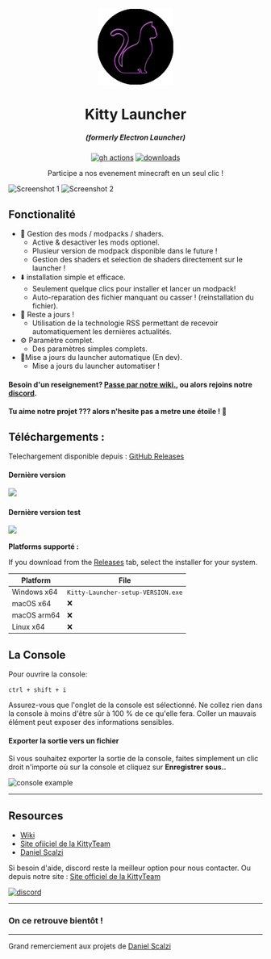 <p align="center"><img src="./app/assets/images/kittyteam.png" width="150px" height="150px" alt="aventium softworks"></p>

<h1 align="center">Kitty Launcher</h1>

<em><h5 align="center">(formerly Electron Launcher)</h5></em>

[<p align="center"><img src="https://img.shields.io/github/actions/workflow/status/kipawepro/KittyTownLauncher/build.yml?branch=master&style=for-the-badge" alt="gh actions">](https://github.com/kipawepro/KittyTownLauncher/actions) [<img src="https://img.shields.io/github/downloads/kipawepro/KittyTownLauncher/total.svg?style=for-the-badge" alt="downloads">](https://github.com/kipawepro/KittyTownLauncher/releases)</p>

<p align="center">Participe a nos evenement minecraft en un seul clic !</p>

![Screenshot 1](https://imgur.com/T3RAIAS.png)
![Screenshot 2](https://imgur.com/anuOqQF.png)

## Fonctionalité

* 📂 Gestion des mods / modpacks / shaders.
  * Active & desactiver les mods optionel.
  * Plusieur version de modpack disponible dans le future !
  * Gestion des shaders et selection de shaders directement sur le launcher !
* ⬇️ installation simple et efficace.
  * Seulement quelque clics pour installer et lancer un modpack!
  * Auto-reparation des fichier manquant ou casser ! (reinstallation du fichier).
* 📰 Reste a jours !
  * Utilisation de la technologie RSS permettant de recevoir automatiquement les dernières actualités.
* ⚙️ Paramètre complet.
  * Des paramètres simples complets. 
* 🔄Mise a jours du launcher automatique (En dev).
  * Mise a jours du launcher automatiser !

#### Besoin d'un reseignement? [Passe par notre wiki.][wiki], ou alors rejoins notre [discord][discord].

#### Tu aime notre projet ??? alors n'hesite pas a metre une étoile ! 🌟

## Téléchargements :

Telechargement disponible depuis : [GitHub Releases](https://github.com/kipawepro/KittyTownLauncher/releases)

#### Dernière version

[![](https://img.shields.io/github/release/dscalzi/HeliosLauncher.svg?style=flat-square)](https://github.com/kipawepro/KittyTownLauncher/releases/latest)

#### Dernière version test
[![](https://img.shields.io/github/release/dscalzi/HeliosLauncher/all.svg?style=flat-square)](https://github.com/kipawepro/KittyTownLauncher/releases)

**Platforms supporté :**

If you download from the [Releases](https://github.com/kipawepro/KittyTownLauncher/releases) tab, select the installer for your system.

| Platform | File |
| -------- | ---- |
| Windows x64 | `Kitty-Launcher-setup-VERSION.exe` |
| macOS x64 | ❌ |
| macOS arm64 | ❌ |
| Linux x64 | ❌ |

## La Console

Pour ouvrire la console:

```console
ctrl + shift + i
```

Assurez-vous que l'onglet de la console est sélectionné. Ne collez rien dans la console à moins d'être sûr à 100 % de ce qu'elle fera. Coller un mauvais élément peut exposer des informations sensibles.

#### Exporter la sortie vers un fichier

Si vous souhaitez exporter la sortie de la console, faites simplement un clic droit n'importe où sur la console et cliquez sur **Enregistrer sous..**

![console example](https://i.imgur.com/T5e73jP.png)

---

## Resources

* [Wiki][wiki]
* [Site ofiiciel de la KittyTeam][kittyteam]
* [Daniel Scalzi][dscalzi]

Si besoin d'aide, discord reste la meilleur option pour nous contacter.
Ou depuis notre site : [Site officiel de la KittyTeam][kittyteam]

[![discord](https://discordapp.com/api/guilds/1169648415936892990/embed.png?style=banner3)][discord]

---

### On ce retrouve bientôt !

---

Grand remerciement aux projets de [Daniel Scalzi][dscalzi]

[dscalzi]: https://github.com/dscalzi
[discord]: https://discord.gg/VR4Upm48F8 'Discord'
[wiki]: https://github.com/kipawepro/KittyTownLauncher/wiki 'wiki'
[kittyteam]: https://kittyteam.wstr.fr/home.html 'KittyTeam'
